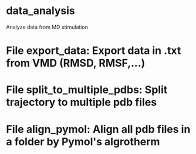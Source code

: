 # data_analysis
Analyze data from MD stimulation 
# File export_data: Export data in .txt from VMD (RMSD, RMSF,...)
# File split_to_multiple_pdbs: Split trajectory to multiple pdb files
# File align_pymol: Align all pdb files in a folder by Pymol's algrotherm
